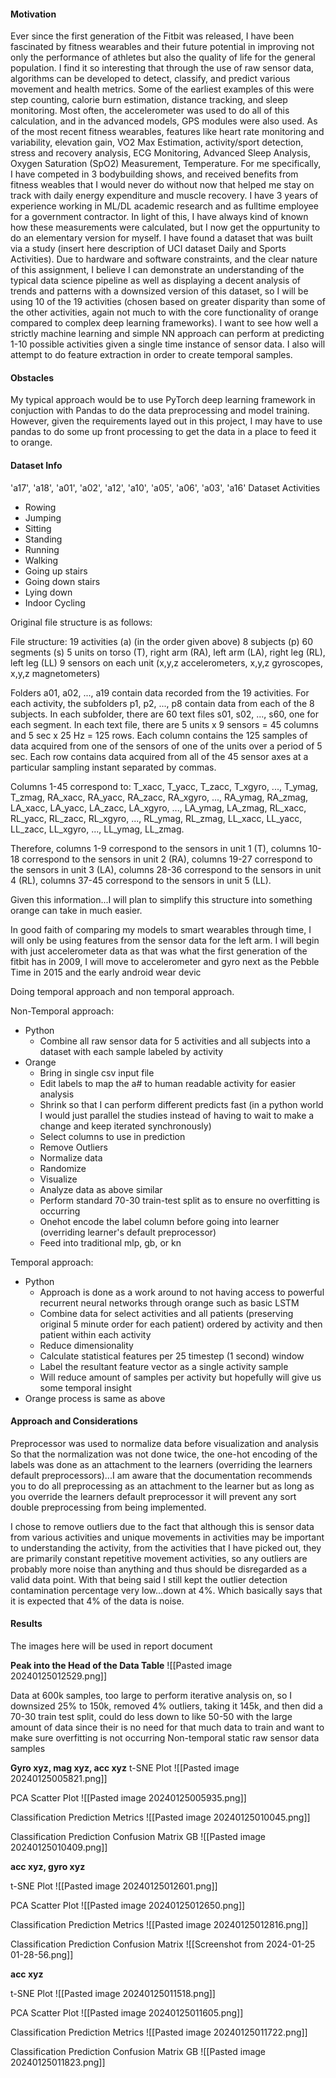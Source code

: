 #### Motivation
Ever since the first generation of the Fitbit was released, I have been fascinated by fitness wearables and their future potential in improving not only the performance of athletes but also the quality of life for the general population. I find it so interesting that through the use of raw sensor data, algorithms can be developed to detect, classify, and predict various movement and health metrics. Some of the earliest examples of this were step counting, calorie burn estimation, distance tracking, and sleep monitoring. Most often, the accelerometer was used to do all of this calculation, and in the advanced models, GPS modules were also used. As of the most recent fitness wearables, features like heart rate monitoring and variability, elevation gain, VO2 Max Estimation, activity/sport detection, stress and recovery analysis,  ECG Monitoring, Advanced Sleep Analysis, Oxygen Saturation (SpO2) Measurement, Temperature. For me specifically, I have competed in 3 bodybuilding shows, and received benefits from fitness weables that I would never do without now that helped me stay on track with daily energy expenditure and muscle recovery. I have 3 years of experience working in ML/DL academic research and as fulltime employee for a government contractor. In light of this, I have always kind of known how these measurements were calculated, but I now get the oppurtunity to do an elementary version for myself. I have found a dataset that was built via a study (insert here description of UCI dataset Daily and Sports Activities). Due to hardware and software constraints, and the clear nature of this assignment, I believe I can demonstrate an understanding of the typical data science pipeline as well as displaying a decent analysis of trends and patterns with a downsized version of this dataset, so I will be using 10 of the 19 activities (chosen based on greater disparity than some of the other activities, again not much to with the core functionality of orange compared to complex deep learning frameworks). I want to see how well a strictly machine learning and simple NN approach can perform at predicting 1-10 possible activities given a single time instance of sensor data. I also will attempt to do feature extraction in order to create temporal samples.
#### Obstacles
My typical approach would be to use PyTorch deep learning framework in conjuction with Pandas to do the data preprocessing and model training. However, given the requirements layed out in this project, I may have to use pandas to do some up front processing to get the data in a place to feed it to orange. 

#### Dataset Info
'a17', 'a18', 'a01', 'a02', 'a12', 'a10', 'a05', 'a06', 'a03', 'a16'
Dataset Activities
- Rowing
- Jumping
- Sitting
- Standing
- Running
- Walking
- Going up stairs
- Going down stairs
- Lying down
- Indoor Cycling

Original file structure is as follows:

File structure: 
19 activities (a) (in the order given above) 
8 subjects (p) 
60 segments (s) 
5 units on torso (T), right arm (RA), left arm (LA), right leg (RL), left leg (LL) 
9 sensors on each unit (x,y,z accelerometers, x,y,z gyroscopes, x,y,z magnetometers) 

Folders a01, a02, ..., a19 contain data recorded from the 19 activities. For each activity, the subfolders p1, p2, ..., p8 contain data from each of the 8 subjects. In each subfolder, there are 60 text files s01, s02, ..., s60, one for each segment. In each text file, there are 5 units x 9 sensors = 45 columns and 5 sec x 25 Hz = 125 rows. Each column contains the 125 samples of data acquired from one of the sensors of one of the units over a period of 5 sec. Each row contains data acquired from all of the 45 sensor axes at a particular sampling instant separated by commas. 

Columns 1-45 correspond to: T_xacc, T_yacc, T_zacc, T_xgyro, ..., T_ymag, T_zmag, RA_xacc, RA_yacc, RA_zacc, RA_xgyro, ..., RA_ymag, RA_zmag, LA_xacc, LA_yacc, LA_zacc, LA_xgyro, ..., LA_ymag, LA_zmag, RL_xacc, RL_yacc, RL_zacc, RL_xgyro, ..., RL_ymag, RL_zmag, LL_xacc, LL_yacc, LL_zacc, LL_xgyro, ..., LL_ymag, LL_zmag. 

Therefore, columns 1-9 correspond to the sensors in unit 1 (T), columns 10-18 correspond to the sensors in unit 2 (RA), columns 19-27 correspond to the sensors in unit 3 (LA), columns 28-36 correspond to the sensors in unit 4 (RL), columns 37-45 correspond to the sensors in unit 5 (LL).

Given this information...I will plan to simplify this structure into something orange can take in much easier. 

In good faith of comparing my models to smart wearables through time, I will only be using features from the sensor data for the left arm. I will begin with just accelerometer data as that was what the first generation of the fitbit has in 2009, I will move to accelerometer and gyro next as the Pebble Time in 2015 and the early android wear devic

Doing temporal approach and non temporal approach.

Non-Temporal approach:
- Python
	- Combine all raw sensor data for 5 activities and all subjects into a dataset with each sample labeled by activity
- Orange
	- Bring in single csv input file
	- Edit labels to map the a# to human readable activity for easier analysis
	- Shrink so that I can perform different predicts fast (in a python world I would just parallel the studies instead of having to wait to make a change and keep iterated synchronously)
	- Select columns to use in prediction
	- Remove Outliers
	- Normalize data
	- Randomize
	- Visualize
	- Analyze data as above similar
	- Perform standard 70-30 train-test split as to ensure no overfitting is occurring
	- Onehot encode the label column before going into learner (overriding learner's default preprocessor)
	- Feed into traditional mlp, gb, or kn

Temporal approach:
- Python
	- Approach is done as a work around to not having access to powerful recurrent neural networks through orange such as basic LSTM
	- Combine data for select activities and all patients (preserving original 5 minute order for each patient) ordered by activity and then patient within each activity
	- Reduce dimensionality
	- Calculate statistical features per 25 timestep (1 second) window
	- Label the resultant feature vector as a single activity sample
	- Will reduce amount of samples per activity but hopefully will give us some temporal insight
- Orange process is same as above

#### Approach and Considerations
Preprocessor was used to normalize data before visualization and analysis
So that the normalization was not done twice, the one-hot encoding of the labels was done as an attachment to the learners (overriding the learners default preprocessors)...I am aware that the documentation recommends you to do all preprocessing as an attachment to the learner but as long as you override the learners default preprocessor it will prevent any sort double preprocessing from being implemented. 

I chose to remove outliers due to the fact that although this is sensor data from various activities and unique movements in activities may be important to understanding the activity, from the activities that I have picked out, they are primarily constant repetitive movement activities, so any outliers are probably more noise than anything and thus should be disregarded as a valid data point. With that being said I still kept the outlier detection contamination percentage very low...down at 4%. Which basically says that it is expected that 4% of the data is noise. 

#### Results
The images here will be used in report document

**Peak into the Head of the Data Table**
![[Pasted image 20240125012529.png]]

Data at 600k samples, too large to perform iterative analysis on, so I downsized 25% to 150k, removed 4% outliers, taking it 145k, and then did a 70-30 train test split, could do less down to like 50-50 with the large amount of data since their is no need for that much data to train and want to make sure overfitting is not occurring
Non-temporal static raw sensor data samples

**Gyro xyz, mag xyz, acc xyz**
t-SNE Plot
![[Pasted image 20240125005821.png]]

PCA Scatter Plot
![[Pasted image 20240125005935.png]]

Classification Prediction Metrics
![[Pasted image 20240125010045.png]]

Classification Prediction Confusion Matrix GB
![[Pasted image 20240125010409.png]]


**acc xyz, gyro xyz**

t-SNE Plot
![[Pasted image 20240125012601.png]]

PCA Scatter Plot
![[Pasted image 20240125012650.png]]

Classification Prediction Metrics
![[Pasted image 20240125012816.png]]

Classification Prediction Confusion Matrix
![[Screenshot from 2024-01-25 01-28-56.png]]

**acc xyz**

t-SNE Plot
![[Pasted image 20240125011518.png]]

PCA Scatter Plot
![[Pasted image 20240125011605.png]]

Classification Prediction Metrics
![[Pasted image 20240125011722.png]]

Classification Prediction Confusion Matrix GB
![[Pasted image 20240125011823.png]]